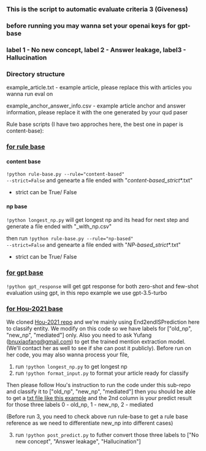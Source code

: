 ### This is the script to automatic evaluate criteria 3 (Giveness)

### before running you may wanna set your openai keys for gpt-base 

### label 1 - No new concept, label 2 - Answer leakage, label3 - Hallucination
### Directory structure

example_article.txt - example article, please replace this with articles you wanna run eval on

example_anchor_answer_info.csv - example article anchor and answer information, please replace it with the one generated by your qud paser

Rule base scripts (I have two approches here, the best one in paper is content-base): 
### [for rule base](https://github.com/lingchensanwen/QUDeval/tree/main/code/criteria3_giveness/rule-base)

#### content base
<code>!python rule-base.py --rule="content-based" --strict=False</code> and genearte a file
ended with "_content-based_strict_*.txt"
  - strict can be True/ False

#### np base

<code>!python longest_np.py</code> will get longest np and its head for next step and generate a file ended with "_with_np.csv"

then run
<code>!python rule-base.py --rule="np-based" --strict=False</code> and genearte a file
ended with "_NP-based_strict_*.txt"
  - strict can be True/ False

### [for gpt base](https://github.com/lingchensanwen/QUDeval/tree/main/code/criteria3_giveness/gpt-base)
<code>!python gpt_response</code> will get gpt response for both zero-shot and few-shot evaluation using gpt, in this repo example we use gpt-3.5-turbo


### [for Hou-2021 base](https://github.com/lingchensanwen/QUDeval/tree/main/code/criteria3_giveness/Entity-classify)
We cloned [Hou-2021 repo](https://github.com/IBM/bridging-resolution/tree/master) and we're mainly using End2endISPrediction here to classify entity.
We modify on this code so we have labels for ["old_np", "new_np", "mediated"] only. Also you need to ask Yufang (bnuxiaofang@gmail.com) to get the trained mention extraction model. (We'll contact her as well to see if she can post it publicly). 
Before run on her code, you may also wanna process your file, 

1. run <code>!python longest_np.py</code> to get longest np 
2. run <code>!python format_input.py</code> to format your article ready for classify

Then please follow Hou's instruction to run the code under this sub-repo and classify it to ["old_np", "new_np", "mediated"]
then you should be able to get a [txt file like this example](QUDeval/code/criteria3_giveness/Hou-2021/bridging-resolution/End2endISPrediction/preprocess/example_entity.txt) and the 2nd column is your predict result for those three labels 0 - old_np, 1 - new_np, 2 - mediated

(Before run 3, you need to check above run rule-base to get a rule base reference as we need to differentiate new_np into different cases)

3. run <code>!python post_predict.py</code> to futher convert those three labels to ["No new concept", "Answer leakage", "Hallucination"]
